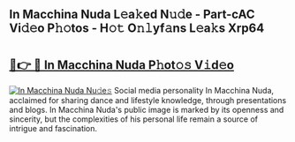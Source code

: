 ## In Macchina Nuda L𝚎a𝚔ed N𝚞𝚍e - Part-cAC Vi𝚍𝚎o P𝚑𝚘tos - H𝚘𝚝 O𝚗𝚕yf𝚊ns L𝚎a𝚔s Xrp64

# <h2><a href="http://kf2w4c.oniu.top/?m=In+Macchina+Nuda">🔗👉 🔴 In Macchina Nuda P𝚑ot𝚘𝚜 V𝚒d𝚎o</a></h2>

[![In Macchina Nuda Nu𝚍e𝚜](https://i.imgur.com/0qMVB7G.gif)](http://kf2w4c.oniu.top/?m=In+Macchina+Nuda)
Social media personality In Macchina Nuda, acclaimed for sharing dance and lifestyle knowledge, through presentations and blogs. In Macchina Nuda's public image is marked by its openness and sincerity, but the complexities of his personal life remain a source of intrigue and fascination.  
